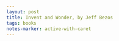 ```yaml
---
layout: post
title: Invent and Wonder, by Jeff Bezos 
tags: books
notes-marker: active-with-caret
---
```

